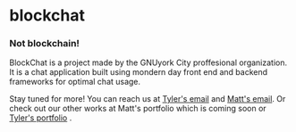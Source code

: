 # blockchat
### Not blockchain!

BlockChat  is a project made by the  GNUyork City proffesional organization.
It is a chat application built using mondern day front end and backend frameworks for optimal chat usage.


Stay tuned for more! 
You can reach us at [Tyler's email](<tynobledev@gmail.com>) and [Matt's email](<matthew.brandon.arnold@gmail.com>).
Or check out our other works at Matt's portfolio which is coming soon or [Tyler's portfolio](<Nobletyler.github.com>) .
